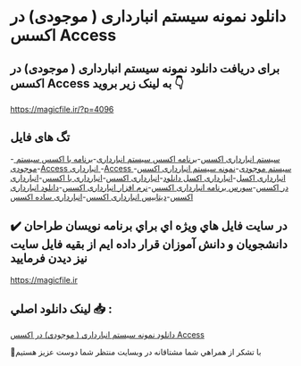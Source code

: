 # دانلود نمونه سیستم انبارداری ( موجودی) در اکسس Access

## برای دریافت دانلود نمونه سیستم انبارداری ( موجودی) در اکسس Access به لینک زیر بروید 👇

https://magicfile.ir/?p=4096

## تگ های فایل

-[ سیستم انبارداری اکسس](https://magicfile.ir/product/%d9%86%d9%85%d9%88%d9%86%d9%87-%d8%b3%db%8c%d8%b3%d8%aa%d9%85-%d8%a7%d9%86%d8%a8%d8%a7%d8%b1%d8%af%d8%a7%d8%b1%db%8c-%d9%85%d9%88%d8%ac%d9%88%d8%af%db%8c-%d8%af%d8%b1-%d8%a7%da%a9%d8%b3%d8%b3access/)-[برنامه اکسس  سیستم انبارداری](https://magicfile.ir/product/%d9%86%d9%85%d9%88%d9%86%d9%87-%d8%b3%db%8c%d8%b3%d8%aa%d9%85-%d8%a7%d9%86%d8%a8%d8%a7%d8%b1%d8%af%d8%a7%d8%b1%db%8c-%d9%85%d9%88%d8%ac%d9%88%d8%af%db%8c-%d8%af%d8%b1-%d8%a7%da%a9%d8%b3%d8%b3access/)-[برنامه با اکسس سیستم موجودی](https://magicfile.ir/product/%d9%86%d9%85%d9%88%d9%86%d9%87-%d8%b3%db%8c%d8%b3%d8%aa%d9%85-%d8%a7%d9%86%d8%a8%d8%a7%d8%b1%d8%af%d8%a7%d8%b1%db%8c-%d9%85%d9%88%d8%ac%d9%88%d8%af%db%8c-%d8%af%d8%b1-%d8%a7%da%a9%d8%b3%d8%b3access/)-[Access انبارداری ](https://magicfile.ir/product/%d9%86%d9%85%d9%88%d9%86%d9%87-%d8%b3%db%8c%d8%b3%d8%aa%d9%85-%d8%a7%d9%86%d8%a8%d8%a7%d8%b1%d8%af%d8%a7%d8%b1%db%8c-%d9%85%d9%88%d8%ac%d9%88%d8%af%db%8c-%d8%af%d8%b1-%d8%a7%da%a9%d8%b3%d8%b3access/)-[Access سیستم موجودی](https://magicfile.ir/product/%d9%86%d9%85%d9%88%d9%86%d9%87-%d8%b3%db%8c%d8%b3%d8%aa%d9%85-%d8%a7%d9%86%d8%a8%d8%a7%d8%b1%d8%af%d8%a7%d8%b1%db%8c-%d9%85%d9%88%d8%ac%d9%88%d8%af%db%8c-%d8%af%d8%b1-%d8%a7%da%a9%d8%b3%d8%b3access/)-[نمونه سیستم انبارداری اکسس](https://magicfile.ir/product/%d9%86%d9%85%d9%88%d9%86%d9%87-%d8%b3%db%8c%d8%b3%d8%aa%d9%85-%d8%a7%d9%86%d8%a8%d8%a7%d8%b1%d8%af%d8%a7%d8%b1%db%8c-%d9%85%d9%88%d8%ac%d9%88%d8%af%db%8c-%d8%af%d8%b1-%d8%a7%da%a9%d8%b3%d8%b3access/)-[انبارداری اکسل](https://magicfile.ir/product/%d9%86%d9%85%d9%88%d9%86%d9%87-%d8%b3%db%8c%d8%b3%d8%aa%d9%85-%d8%a7%d9%86%d8%a8%d8%a7%d8%b1%d8%af%d8%a7%d8%b1%db%8c-%d9%85%d9%88%d8%ac%d9%88%d8%af%db%8c-%d8%af%d8%b1-%d8%a7%da%a9%d8%b3%d8%b3access/)-[انبارداری اکسل دانلود](https://magicfile.ir/product/%d9%86%d9%85%d9%88%d9%86%d9%87-%d8%b3%db%8c%d8%b3%d8%aa%d9%85-%d8%a7%d9%86%d8%a8%d8%a7%d8%b1%d8%af%d8%a7%d8%b1%db%8c-%d9%85%d9%88%d8%ac%d9%88%d8%af%db%8c-%d8%af%d8%b1-%d8%a7%da%a9%d8%b3%d8%b3access/)-[انبارداری اکسس](https://magicfile.ir/product/%d9%86%d9%85%d9%88%d9%86%d9%87-%d8%b3%db%8c%d8%b3%d8%aa%d9%85-%d8%a7%d9%86%d8%a8%d8%a7%d8%b1%d8%af%d8%a7%d8%b1%db%8c-%d9%85%d9%88%d8%ac%d9%88%d8%af%db%8c-%d8%af%d8%b1-%d8%a7%da%a9%d8%b3%d8%b3access/)-[انبارداری با اکسس](https://magicfile.ir/product/%d9%86%d9%85%d9%88%d9%86%d9%87-%d8%b3%db%8c%d8%b3%d8%aa%d9%85-%d8%a7%d9%86%d8%a8%d8%a7%d8%b1%d8%af%d8%a7%d8%b1%db%8c-%d9%85%d9%88%d8%ac%d9%88%d8%af%db%8c-%d8%af%d8%b1-%d8%a7%da%a9%d8%b3%d8%b3access/)-[انبارداری در اکسس](https://magicfile.ir/product/%d9%86%d9%85%d9%88%d9%86%d9%87-%d8%b3%db%8c%d8%b3%d8%aa%d9%85-%d8%a7%d9%86%d8%a8%d8%a7%d8%b1%d8%af%d8%a7%d8%b1%db%8c-%d9%85%d9%88%d8%ac%d9%88%d8%af%db%8c-%d8%af%d8%b1-%d8%a7%da%a9%d8%b3%d8%b3access/)-[سورس برنامه انبارداری اکسس](https://magicfile.ir/product/%d9%86%d9%85%d9%88%d9%86%d9%87-%d8%b3%db%8c%d8%b3%d8%aa%d9%85-%d8%a7%d9%86%d8%a8%d8%a7%d8%b1%d8%af%d8%a7%d8%b1%db%8c-%d9%85%d9%88%d8%ac%d9%88%d8%af%db%8c-%d8%af%d8%b1-%d8%a7%da%a9%d8%b3%d8%b3access/)-[نرم افزار انبارداری اکسس](https://magicfile.ir/product/%d9%86%d9%85%d9%88%d9%86%d9%87-%d8%b3%db%8c%d8%b3%d8%aa%d9%85-%d8%a7%d9%86%d8%a8%d8%a7%d8%b1%d8%af%d8%a7%d8%b1%db%8c-%d9%85%d9%88%d8%ac%d9%88%d8%af%db%8c-%d8%af%d8%b1-%d8%a7%da%a9%d8%b3%d8%b3access/)-[دانلود انبارداری اکسس](https://magicfile.ir/product/%d9%86%d9%85%d9%88%d9%86%d9%87-%d8%b3%db%8c%d8%b3%d8%aa%d9%85-%d8%a7%d9%86%d8%a8%d8%a7%d8%b1%d8%af%d8%a7%d8%b1%db%8c-%d9%85%d9%88%d8%ac%d9%88%d8%af%db%8c-%d8%af%d8%b1-%d8%a7%da%a9%d8%b3%d8%b3access/)-[دیتابیس انبارداری اکسس](https://magicfile.ir/product/%d9%86%d9%85%d9%88%d9%86%d9%87-%d8%b3%db%8c%d8%b3%d8%aa%d9%85-%d8%a7%d9%86%d8%a8%d8%a7%d8%b1%d8%af%d8%a7%d8%b1%db%8c-%d9%85%d9%88%d8%ac%d9%88%d8%af%db%8c-%d8%af%d8%b1-%d8%a7%da%a9%d8%b3%d8%b3access/)-[انبارداری ساده اکسس](https://magicfile.ir/product/%d9%86%d9%85%d9%88%d9%86%d9%87-%d8%b3%db%8c%d8%b3%d8%aa%d9%85-%d8%a7%d9%86%d8%a8%d8%a7%d8%b1%d8%af%d8%a7%d8%b1%db%8c-%d9%85%d9%88%d8%ac%d9%88%d8%af%db%8c-%d8%af%d8%b1-%d8%a7%da%a9%d8%b3%d8%b3access/)

## ✔️ در سايت فايل هاي ويژه اي براي برنامه نويسان طراحان دانشجويان و دانش آموزان قرار داده ايم از بقيه فايل سايت نيز ديدن فرماييد

https://magicfile.ir


## لينک دانلود اصلي 📥 :

[دانلود نمونه سیستم انبارداری ( موجودی) در اکسس Access](https://magicfile.ir/product/%d9%86%d9%85%d9%88%d9%86%d9%87-%d8%b3%db%8c%d8%b3%d8%aa%d9%85-%d8%a7%d9%86%d8%a8%d8%a7%d8%b1%d8%af%d8%a7%d8%b1%db%8c-%d9%85%d9%88%d8%ac%d9%88%d8%af%db%8c-%d8%af%d8%b1-%d8%a7%da%a9%d8%b3%d8%b3access/) 


🙏با تشکر از همراهي شما مشتاقانه در وبسایت منتظر شما دوست عزیز هستیم

